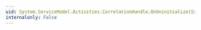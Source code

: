 ```yaml
---
uid: System.ServiceModel.Activities.CorrelationHandle.OnUninitialize(System.Activities.HandleInitializationContext)
internalonly: False
---
```

